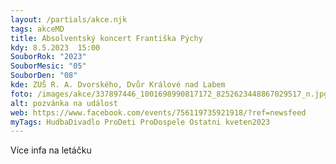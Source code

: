 ```yaml
---
layout: /partials/akce.njk
tags: akceMD
title: Absolventský koncert Františka Pýchy
kdy: 8.5.2023  15:00
SouborRok: "2023"
SouborMesic: "05"
SouborDen: "08"
kde: ZUŠ R. A. Dvorského, Dvůr Králové nad Labem
foto: /images/akce/337897446_1001698990817172_8252623448867029517_n.jpg
alt: pozvánka na událost
web: https://www.facebook.com/events/756119735921918/?ref=newsfeed
myTags: HudbaDivadlo ProDeti ProDospele Ostatni kveten2023
---
```

V﻿íce infa na letáčku